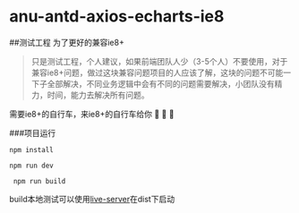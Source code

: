 # anu-antd-axios-echarts-ie8
##测试工程 为了更好的兼容ie8+

> 只是测试工程，个人建议，如果前端团队人少（3-5个人）不要使用，对于兼容ie8+问题，做过这块兼容问题项目的人应该了解，这块的问题不可能一下子全部解决，不同业务逻辑中会有不同的问题需要解决，小团队没有精力，时间，能力去解决所有问题。

需要ie8+的自行车，来ie8+的自行车给你 :bicyclist: :bicyclist: :bicyclist:

###项目运行

``` npm install ```

``` npm run dev ```

``` npm run build```

build本地测试可以使用[live-server](https://www.npmjs.com/package/live-server)在dist下启动
